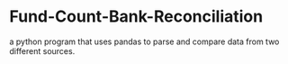 # Fund-Count-Bank-Reconciliation
a python program that uses pandas to parse and compare data from two different sources.
